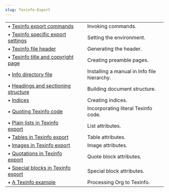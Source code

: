 ```yaml
---
slug: Texinfo-Export
---
```


|                                                                          |    |                                             |
| :----------------------------------------------------------------------- | -- | :------------------------------------------ |
| • [Texinfo export commands](Texinfo-export-commands)                     |    | Invoking commands.                          |
| • [Texinfo specific export settings](Texinfo-specific-export-settings)   |    | Setting the environment.                    |
| • [Texinfo file header](Texinfo-file-header)                             |    | Generating the header.                      |
| • [Texinfo title and copyright page](Texinfo-title-and-copyright-page)   |    | Creating preamble pages.                    |
| • [Info directory file](Info-directory-file)                             |    | Installing a manual in Info file hierarchy. |
| • [Headings and sectioning structure](Headings-and-sectioning-structure) |    | Building document structure.                |
| • [Indices](Indices)                                                     |    | Creating indices.                           |
| • [Quoting Texinfo code](Quoting-Texinfo-code)                           |    | Incorporating literal Texinfo code.         |
| • [Plain lists in Texinfo export](Plain-lists-in-Texinfo-export)         |    | List attributes.                            |
| • [Tables in Texinfo export](Tables-in-Texinfo-export)                   |    | Table attributes.                           |
| • [Images in Texinfo export](Images-in-Texinfo-export)                   |    | Image attributes.                           |
| • [Quotations in Texinfo export](Quotations-in-Texinfo-export)           |    | Quote block attributes.                     |
| • [Special blocks in Texinfo export](Special-blocks-in-Texinfo-export)   |    | Special block attributes.                   |
| • [A Texinfo example](A-Texinfo-example)                                 |    | Processing Org to Texinfo.                  |
